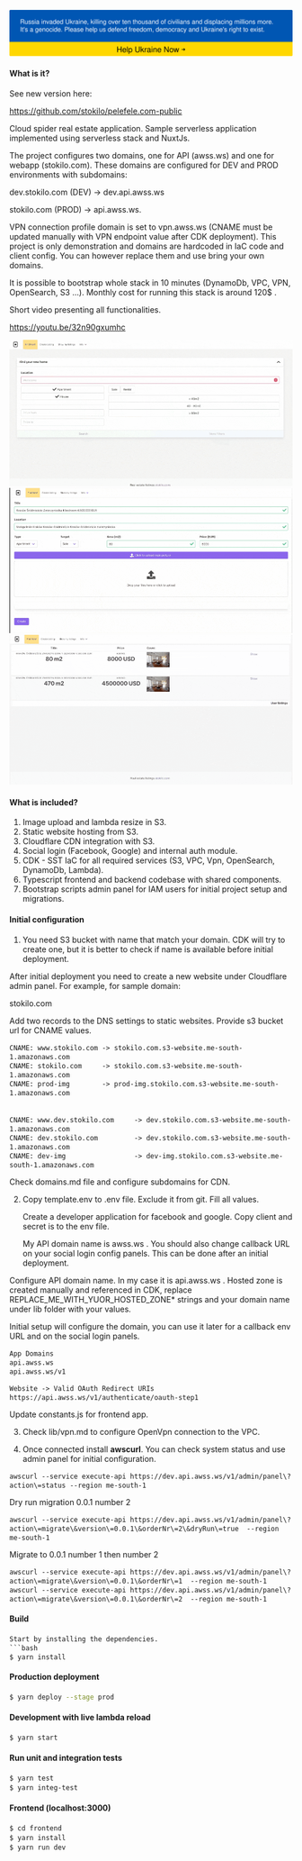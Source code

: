 [![Stand With Ukraine](https://raw.githubusercontent.com/vshymanskyy/StandWithUkraine/main/banner2-direct.svg)](https://vshymanskyy.github.io/StandWithUkraine)

#### What is it?

See new version here:

https://github.com/stokilo/pelefele.com-public

Cloud spider real estate application. Sample serverless application implemented using serverless stack and NuxtJs.

The project configures two domains, one for API (awss.ws) and one for webapp (stokilo.com). These domains are configured for DEV and PROD
environments with subdomains:

dev.stokilo.com (DEV) -> dev.api.awss.ws 

stokilo.com (PROD) -> api.awss.ws.


VPN connection profile domain is set to vpn.awss.ws (CNAME must be updated manually with VPN endpoint value after CDK deployment).
This project is only demonstration and domains are hardcoded in IaC code and client config. You can however replace
them and use bring your own domains.

It is possible to bootstrap whole stack in 10 minutes (DynamoDb, VPC, VPN, OpenSearch, S3 ...). 
Monthly cost for running this stack is around 120$ .

Short video presenting all functionalities.

https://youtu.be/32n90gxumhc


![Alt Text](doc/assets/img/1.gif)
![Alt Text](doc/assets/img/2.gif)
![Alt Text](doc/assets/img/3.gif)

#### What is included?

<ol>
<li>
Image upload and lambda resize in S3.
</li>
<li>
Static website hosting from S3.
</li>
<li>
Cloudflare CDN integration with S3.
</li>
<li>
Social login (Facebook, Google) and internal auth module.
</li>
<li>
CDK - SST IaC for all required services (S3, VPC, Vpn, OpenSearch, DynamoDb, Lambda).
</li>
<li>
Typescript frontend and backend codebase with shared components.
</li>
<li>
Bootstrap scripts admin panel for IAM users for initial project setup and migrations.
</li>
</ol>

#### Initial configuration

1. You need S3 bucket with name that match your domain. CDK will try to create one, but it is better to check if name
is available before initial deployment. 

After initial deployment you need to create a new website under Cloudflare admin panel. For example, for sample domain:

   stokilo.com

   Add two records to the DNS settings to static websites. Provide s3 bucket url for CNAME values.

```
CNAME: www.stokilo.com -> stokilo.com.s3-website.me-south-1.amazonaws.com
CNAME: stokilo.com     -> stokilo.com.s3-website.me-south-1.amazonaws.com
CNAME: prod-img        -> prod-img.stokilo.com.s3-website.me-south-1.amazonaws.com

 
CNAME: www.dev.stokilo.com     -> dev.stokilo.com.s3-website.me-south-1.amazonaws.com
CNAME: dev.stokilo.com         -> dev.stokilo.com.s3-website.me-south-1.amazonaws.com
CNAME: dev-img                 -> dev-img.stokilo.com.s3-website.me-south-1.amazonaws.com
```

Check domains.md file and configure subdomains for CDN.

2. Copy template.env to .env file. Exclude it from git. Fill all values.

   Create a developer application for facebook and google. Copy client and secret is to the env file.
 
   My API domain name is awss.ws . You should also change callback URL on your social login config panels. This can
be done after an initial deployment.

Configure API domain name. In my case it is api.awss.ws . Hosted zone is created manually and referenced in CDK,
replace REPLACE_ME_WITH_YUOR_HOSTED_ZONE* strings and your domain name under lib folder with your values. 

Initial setup will configure the domain, you can use it later for a callback env URL and on the social login panels.

```
App Domains
api.awss.ws
api.awss.ws/v1
```   

```
Website -> Valid OAuth Redirect URIs
https://api.awss.ws/v1/authenticate/oauth-step1
``` 

Update constants.js for frontend app.

3. Check lib/vpn.md to configure OpenVpn connection to the VPC.

4. Once connected install <strong>awscurl</strong>. You can check system status and use admin panel for initial configuration.

```
awscurl --service execute-api https://dev.api.awss.ws/v1/admin/panel\?action\=status --region me-south-1
```

Dry run migration 0.0.1 number 2
```
awscurl --service execute-api https://dev.api.awss.ws/v1/admin/panel\?action\=migrate\&version\=0.0.1\&orderNr\=2\&dryRun\=true  --region me-south-1
```

Migrate to 0.0.1 number 1 then number 2
```
awscurl --service execute-api https://dev.api.awss.ws/v1/admin/panel\?action\=migrate\&version\=0.0.1\&orderNr\=1  --region me-south-1
awscurl --service execute-api https://dev.api.awss.ws/v1/admin/panel\?action\=migrate\&version\=0.0.1\&orderNr\=2  --region me-south-1
```

#### Build

```
Start by installing the dependencies.
```bash
$ yarn install
```

#### Production deployment 
```bash
$ yarn deploy --stage prod
```

#### Development with live lambda reload

```bash
$ yarn start
```

#### Run unit and integration tests

```bash
$ yarn test
$ yarn integ-test
```

#### Frontend (localhost:3000)
```bash
$ cd frontend
$ yarn install
$ yarn run dev
```
